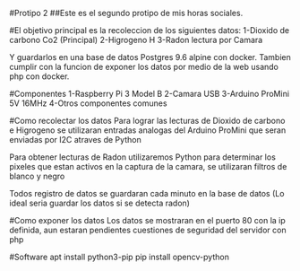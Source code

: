 #Protipo 2
##Este es el segundo protipo de mis horas sociales.

#El objetivo principal es la recoleccion de los siguientes datos:
1-Dioxido de carbono Co2 (Principal)
2-Higrogeno H
3-Radon lectura por Camara

Y guardarlos en una base de datos Postgres 9.6 alpine con docker.
Tambien cumplir con la funcion de exponer los datos por medio de la web usando php con docker.

#Componentes
1-Raspberry Pi 3 Model B
2-Camara USB
3-Arduino ProMini 5V 16MHz
4-Otros componentes comunes

#Como recolectar los datos
Para lograr las lecturas de Dioxido de carbono e Higrogeno se utilizaran entradas analogas del
Arduino ProMini que seran enviadas por I2C atraves de Python

Para obtener lecturas de Radon utilizaremos Python para determinar los pixeles que estan activos
en la captura de la camara, se utilizaran filtros de blanco y negro

Todos registro de datos se guardaran cada minuto en la base de datos
(Lo ideal seria guardar los datos si se detecta radon)

#Como exponer los datos
Los datos se mostraran en el puerto 80 con la ip definida, aun estaran pendientes cuestiones de
seguridad del servidor con php

#Software
apt install python3-pip
pip install opencv-python

